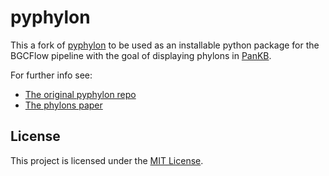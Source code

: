 # pyphylon

This a fork of [pyphylon](https://github.com/SBRG/pyphylon) to be used as an installable python package for the BGCFlow pipeline with the goal of displaying phylons in [PanKB](https://github.com/biosustain/pankb).

For further info see:
* [The original pyphylon repo](https://github.com/SBRG/pyphylon)
* [The phylons paper](https://doi.org/10.1128/msphere.00532-24)

## License

This project is licensed under the [MIT License](LICENSE).

